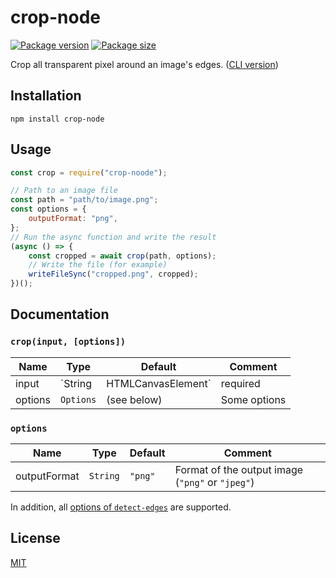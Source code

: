 # crop-node

[![Package version](https://flat.badgen.net/npm/v/crop-node)](https://www.npmjs.com/package/crop-node)
[![Package size](https://badgen.net/bundlephobia/minzip/crop-node)](https://bundlephobia.com/result?p=crop-node)

Crop all transparent pixel around an image's edges. ([CLI version](https://github.com/gmartigny/crop-node-cli))

## Installation

    npm install crop-node


## Usage

```js
const crop = require("crop-noode");

// Path to an image file
const path = "path/to/image.png";
const options = {
    outputFormat: "png",
};
// Run the async function and write the result
(async () => {
    const cropped = await crop(path, options);
    // Write the file (for example)
    writeFileSync("cropped.png", cropped);
})();
```


## Documentation

### `crop(input, [options])`

| Name | Type | Default | Comment |
| --- | --- | --- | --- |
|input |`String|HTMLCanvasElement` |required |Path to the image to process or a tainted canvas |
|options |`Options` |(see below) |Some options |

### `options`

| Name | Type | Default | Comment |
| --- | --- | --- | --- |
|outputFormat |`String` |`"png"` |Format of the output image (`"png"` or `"jpeg"`) |

In addition, all [options of `detect-edges`](https://github.com/GMartigny/detect-edges#options) are supported.


## License

[MIT](license)
